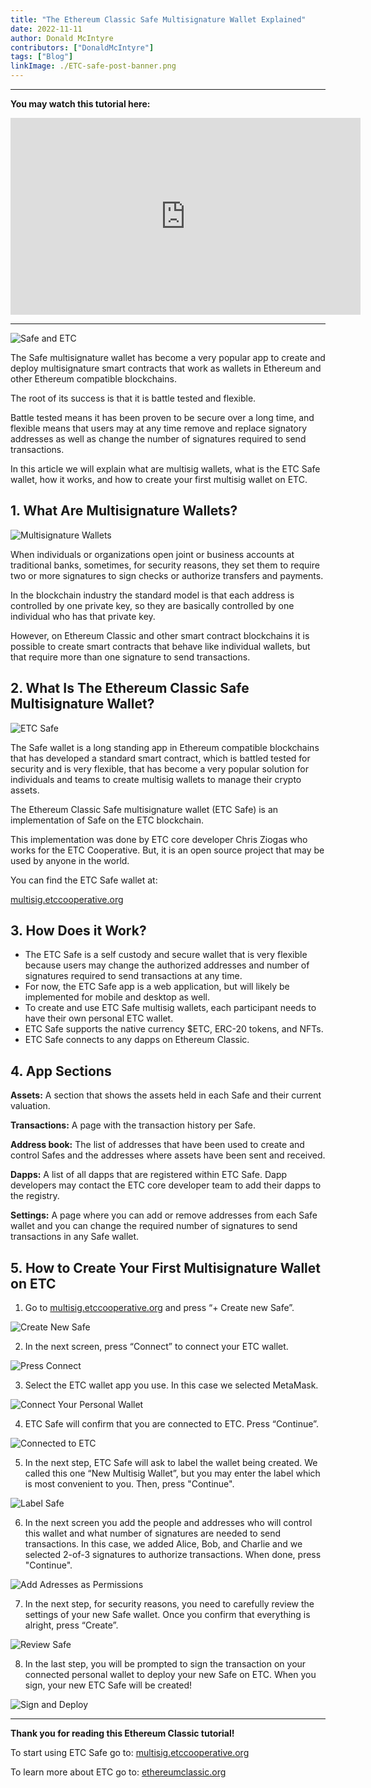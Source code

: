 ```yaml
---
title: "The Ethereum Classic Safe Multisignature Wallet Explained"
date: 2022-11-11
author: Donald McIntyre
contributors: ["DonaldMcIntyre"]
tags: ["Blog"]
linkImage: ./ETC-safe-post-banner.png
---
```


---
**You may watch this tutorial here:**

<iframe width="560" height="315" src="https://www.youtube.com/embed/OvMEwgYyvyc" title="YouTube video player" frameborder="0" allow="accelerometer; autoplay; clipboard-write; encrypted-media; gyroscope; picture-in-picture" allowfullscreen></iframe>

---

![Safe and ETC](./ETC-safe-post-banner.png)

The Safe multisignature wallet has become a very popular app to create and deploy multisignature smart contracts that work as wallets in Ethereum and other Ethereum compatible blockchains.

The root of its success is that it is battle tested and flexible. 

Battle tested means it has been proven to be secure over a long time, and flexible means that users may at any time remove and replace signatory addresses as well as change the number of signatures required to send transactions.

In this article we will explain what are multisig wallets, what is the ETC Safe wallet, how it works, and how to create your first multisig wallet on ETC.

## 1. What Are Multisignature Wallets?

![Multisignature Wallets](./Safe-post-one-signature-multi-signature.png)

When individuals or organizations open joint or business accounts at traditional banks, sometimes, for security reasons, they set them to require two or more signatures to sign checks or authorize transfers and payments.

In the blockchain industry the standard model is that each address is controlled by one private key, so they are basically controlled by one individual who has that private key.

However, on Ethereum Classic and other smart contract blockchains it is possible to create smart contracts that behave like individual wallets, but that require more than one signature to send transactions.

## 2. What Is The Ethereum Classic Safe Multisignature Wallet?

![ETC Safe](./ETC-Safe-multisignature.png)

The Safe wallet is a long standing app in Ethereum compatible blockchains that has developed a standard smart contract, which is battled tested for security and is very flexible, that has become a very popular solution for individuals and teams to create multisig wallets to manage their crypto assets.

The Ethereum Classic Safe multisignature wallet (ETC Safe) is an implementation of Safe on the ETC blockchain.

This implementation was done by ETC core developer Chris Ziogas who works for the ETC Cooperative. But, it is an open source project that may be used by anyone in the world.

You can find the ETC Safe wallet at:

[multisig.etccooperative.org](https://multisig.etccooperative.org)

## 3.  How Does it Work?

- The ETC Safe is a self custody and secure wallet that is very flexible because users may change the authorized addresses and number of signatures required to send transactions at any time.
- For now, the ETC Safe app is a web application, but will likely be implemented for mobile and desktop as well.
- To create and use ETC Safe multisig wallets, each participant needs to have their own personal ETC wallet.
- ETC Safe supports the native currency $ETC, ERC-20 tokens, and NFTs.
- ETC Safe connects to any dapps on Ethereum Classic.

## 4. App Sections

**Assets:** A section that shows the assets held in each Safe and their current valuation.
  
**Transactions:** A page with the transaction history per Safe.
	
**Address book:** The list of addresses that have been used to create and control Safes and the addresses where assets have been sent and received.
	
**Dapps:** A list of all dapps that are registered within ETC Safe. Dapp developers may contact the ETC core developer team to add their dapps to the registry.
	
**Settings:** A page where you can add or remove addresses from each Safe wallet and you can change the required number of signatures to send transactions in any Safe wallet.

## 5. How to Create Your First Multisignature Wallet on ETC

1. Go to [multisig.etccooperative.org](https://multisig.etccooperative.org) and press “+ Create new Safe”.

![Create New Safe](./a.png)

2. In the next screen, press “Connect” to connect your ETC wallet.

![Press Connect](./b.png)

3. Select the ETC wallet app you use. In this case we selected MetaMask.

![Connect Your Personal Wallet](./c.png)

4. ETC Safe will confirm that you are connected to ETC. Press “Continue”.

![Connected to ETC](./d.png)

5. In the next step, ETC Safe will ask to label the wallet being created. We called this one “New Multisig Wallet”, but you may enter the label which is most convenient to you. Then, press "Continue".

![Label Safe](./e.png)

6. In the next screen you add the people and addresses who will control this wallet and what number of signatures are needed to send transactions. In this case, we added Alice, Bob, and Charlie and we selected 2-of-3 signatures to authorize transactions. When done, press "Continue".

![Add Adresses as Permissions](./f.png)

7. In the next step, for security reasons, you need to carefully review the settings of your new Safe wallet. Once you confirm that everything is alright, press “Create”.

![Review Safe](./g.png)

8. In the last step, you will be prompted to sign the transaction on your connected personal wallet to deploy your new Safe on ETC. When you sign, your new ETC Safe will be created!

![Sign and Deploy](./h.png)

---

**Thank you for reading this Ethereum Classic tutorial!**

To start using ETC Safe go to: [multisig.etccooperative.org](https://multisig.etccooperative.org)

To learn more about ETC go to:
[ethereumclassic.org](https://ethereumclassic.org)
